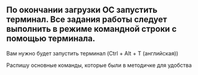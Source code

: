 ## По окончании загрузки ОС запустить терминал. Все задания работы следует выполнить в режиме командной строки с помощью терминала.

Вам нужно будет запустить терминал (Ctrl + Alt + T (английская)) 

Распишу основные команды, которые были в методичке для удобства

